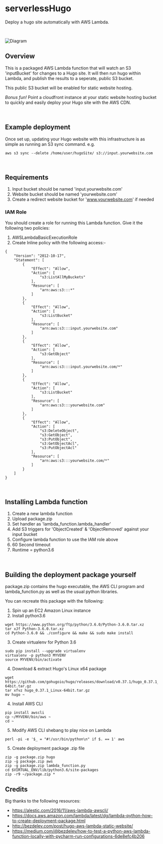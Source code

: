 # serverlessHugo
Deploy a hugo site automatically with AWS Lambda. 

&nbsp;

![Diagram](https://raw.githubusercontent.com/richstokes/serverlessHugo/master/diagram.png)

## Overview
This is a packaged AWS Lambda function that will watch an S3 'inputBucket' for changes to a Hugo site. It will then run hugo within Lambda, and publish the results to a seperate, public S3 bucket.

This public S3 bucket will be enabled for static website hosting.

*Bonus fun!* Point a cloudfront instance at your static website hosting bucket to quickly and easily deploy your Hugo site with the AWS CDN.

&nbsp;

## Example deployment
Once set up, updating your Hugo website with this infrastructure is as simple as running an S3 sync command. e.g.

`aws s3 sync --delete /home/user/hugoSite/ s3://input.yourwebsite.com`


&nbsp;
## Requirements
1. Input bucket should be named 'input.yourwebsite.com'
2. Website bucket should be named 'yourwebsite.com'
3. Create a redirect website bucket for 'www.yourwebsite.com' if needed



### IAM Role
You should create a role for running this Lambda function. Give it the following two policies:

1. AWSLambdaBasicExecutionRole
2. Create Inline policy with the following access:-
```
{
    "Version": "2012-10-17",
    "Statement": [
        {
            "Effect": "Allow",
            "Action": [
                "s3:ListAllMyBuckets"
            ],
            "Resource": [
                "arn:aws:s3:::*"
            ]
        },
        {
            "Effect": "Allow",
            "Action": [
                "s3:ListBucket"
            ],
            "Resource": [
                "arn:aws:s3:::input.yourwebsite.com"
            ]
        },
        {
            "Effect": "Allow",
            "Action": [
                "s3:GetObject"
            ],
            "Resource": [
                "arn:aws:s3:::input.yourwebsite.com/*"
            ]
        },
        {
            "Effect": "Allow",
            "Action": [
                "s3:ListBucket"
            ],
            "Resource": [
                "arn:aws:s3:::yourwebsite.com"
            ]
        },
        {
            "Effect": "Allow",
            "Action": [
                "s3:DeleteObject",
                "s3:GetObject",
                "s3:PutObject",
                "s3:GetObjectAcl",
                "s3:PutObjectAcl"
            ],
            "Resource": [
                "arn:aws:s3:::yourwebsite.com/*"
            ]
        }
    ]
}
```
&nbsp;

## Installing Lambda function
1. Create a new lambda function
2. Upload package.zip
3. Set handler as 'lambda_function.lambda_handler'
3. Add S3 triggers for 'ObjectCreated' & 'ObjectRemoved' against your input bucket
3. Configure lambda function to use the IAM role above
4. 60 Second timeout
5. Runtime = python3.6

&nbsp;

## Building the deployment package yourself
package.zip contains the hugo executable, the AWS CLI program and lambda_function.py as well as the usual python libraries. 

You can recreate this package with the following:
&nbsp;

1. Spin up an EC2 Amazon Linux instance
2. Install python3.6
```
wget https://www.python.org/ftp/python/3.6.0/Python-3.6.0.tar.xz
tar xJf Python-3.6.0.tar.xz
cd Python-3.6.0 && ./configure && make && sudo make install
```
3. Create virtualenv for Python 3.6
```
sudo pip install --upgrade virtualenv
virtualenv -p python3 MYVENV
source MYVENV/bin/activate
```
4. Download & extract Hugo's Linux x64 package
```
wget https://github.com/gohugoio/hugo/releases/download/v0.37.1/hugo_0.37.1_Linux-64bit.tar.gz
tar xfvz hugo_0.37.1_Linux-64bit.tar.gz
mv hugo ~
```
4. Install AWS CLI
```
pip install awscli
cp ~/MYVENV/bin/aws ~
cd ~
```
5. Modify AWS CLI shebang to play nice on Lambda
```
perl -pi -e '$_ = "#!/usr/bin/python\n" if $. == 1' aws
```

5. Create deployment package .zip file
```
zip -g package.zip hugo
zip -g package.zip aws
zip -g package.zip lambda_function.py
cd $VIRTUAL_ENV/lib/python3.6/site-packages
zip -r9 ~/package.zip *
```

## Credits
Big thanks to the following resources: 
* https://alestic.com/2016/11/aws-lambda-awscli/
* https://docs.aws.amazon.com/lambda/latest/dg/lambda-python-how-to-create-deployment-package.html
* http://bezdelev.com/post/hugo-aws-lambda-static-website/
* https://medium.com/@bezdelev/how-to-test-a-python-aws-lambda-function-locally-with-pycharm-run-configurations-6de8efc4b206


